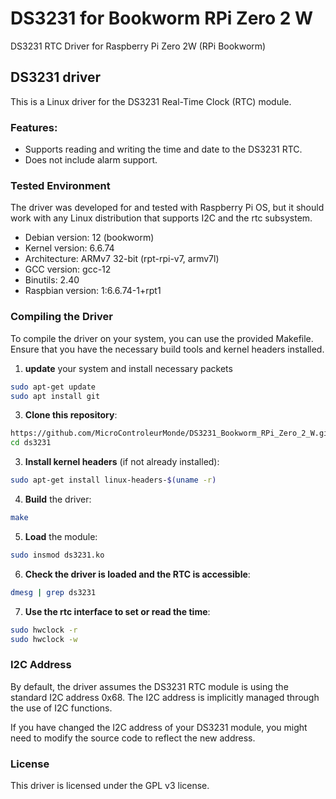 # DS3231 for Bookworm RPi Zero 2 W

DS3231 RTC Driver for Raspberry Pi Zero 2W (RPi Bookworm)


## DS3231 driver

This is a Linux driver for the DS3231 Real-Time Clock (RTC) module.

### Features:

- Supports reading and writing the time and date to the DS3231 RTC.
- Does not include alarm support.

### Tested Environment

The driver was developed for and tested with Raspberry Pi OS, but it should work with any Linux distribution that supports I2C and the rtc subsystem.

- Debian version: 12 (bookworm)
- Kernel version: 6.6.74
- Architecture: ARMv7 32-bit (rpt-rpi-v7, armv7l)
- GCC version: gcc-12
- Binutils: 2.40
- Raspbian version: 1:6.6.74-1+rpt1

### Compiling the Driver

To compile the driver on your system, you can use the provided Makefile. Ensure that you have the necessary build tools and kernel headers installed.

1. **update** your system and install necessary packets

```bash
sudo apt-get update
sudo apt install git
```

3. **Clone this repository**:

```bash
https://github.com/MicroControleurMonde/DS3231_Bookworm_RPi_Zero_2_W.git
cd ds3231
```
3. **Install kernel headers** (if not already installed):

```bash
sudo apt-get install linux-headers-$(uname -r)
```
4. **Build** the driver:

```bash
make
```

5. **Load** the module:

```bash
sudo insmod ds3231.ko
```

6. **Check the driver is loaded and the RTC is accessible**:

```bash
dmesg | grep ds3231
```

7. **Use the rtc interface to set or read the time**:

```bash
sudo hwclock -r
sudo hwclock -w
```


### I2C Address

By default, the driver assumes the DS3231 RTC module is using the standard I2C address 0x68. The I2C address is implicitly managed through the use of I2C functions.

If you have changed the I2C address of your DS3231 module, you might need to modify the source code to reflect the new address.


### License

This driver is licensed under the GPL v3 license.





